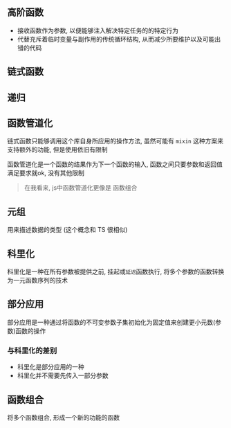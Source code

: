 ## 高阶函数

+ 接收函数作为参数, 以便能够注入解决特定任务的的特定行为
+ 代替充斥着临时变量与副作用的传统循环结构, 从而减少所要维护以及可能出错的代码

## 链式函数



## 递归

## 函数管道化

链式函数只能够调用这个库自身所应用的操作方法, 虽然可能有 `mixin` 这种方案来支持额外的功能, 但是使用依旧有限制

函数管道化是一个函数的结果作为下一个函数的输入, 函数之间只要参数和返回值满足要求就ok, 没有其他限制

> 在我看来, js中函数管道化更像是 函数组合

## 元组

用来描述数据的类型 (这个概念和 TS 很相似)


## 科里化

科里化是一种在所有参数被提供之前, 挂起或`延迟`函数执行, 将多个参数的函数转换为一元函数序列的技术



## 部分应用

部分应用是一种通过将函数的不可变参数子集初始化为固定值来创建更小元数(参数)函数的操作

### 与科里化的差别

+ 科里化是部分应用的一种
+ 科里化并不需要先传入一部分参数


## 函数组合

将多个函数组合, 形成一个新的功能的函数 
